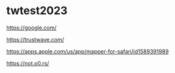 # twtest2023

https://google.com/

https://trustwave.com/

https://apps.apple.com/us/app/mapper-for-safari/id1589391989

https://not.o0.rs/
